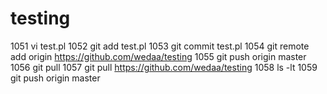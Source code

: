 # testing
 1051  vi test.pl
 1052  git add test.pl
 1053  git commit test.pl
 1054  git remote add origin https://github.com/wedaa/testing
 1055  git push origin master
 1056  git pull 
 1057  git pull https://github.com/wedaa/testing
 1058  ls -lt
 1059  git push origin master

